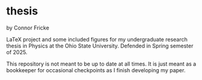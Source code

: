 # thesis
by Connor Fricke

LaTeX project and some included figures for my undergraduate research thesis in Physics at the Ohio State University. Defended in Spring semester of 2025.

This repository is not meant to be up to date at all times. It is just meant as a bookkeeper for occasional checkpoints as I finish developing my paper.
